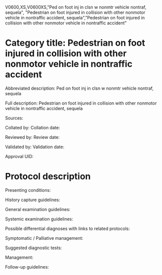 V0600,XS,V0600XS,"Ped on foot inj in clsn w nonmtr vehicle nontraf, sequela", "Pedestrian on foot injured in collision with other nonmotor vehicle in nontraffic accident, sequela","Pedestrian on foot injured in collision with other nonmotor vehicle in nontraffic accident"
# Category title: Pedestrian on foot injured in collision with other nonmotor vehicle in nontraffic accident

Abbreviated description: Ped on foot inj in clsn w nonmtr vehicle nontraf, sequela

Full description: Pedestrian on foot injured in collision with other nonmotor vehicle in nontraffic accident, sequela

Sources:

Collated by:
Collation date:

Reviewed by:
Review date:

Validated by:
Validation date:

Approval UID:

# Protocol description

Presenting conditions:

History capture guidelines:

General examination guidelines:

Systemic examination guidelines:

Possible differential diagnoses with links to related protocols:

Symptomatic / Palliative management:

Suggested diagnostic tests:

Management:

Follow-up guidelines:
